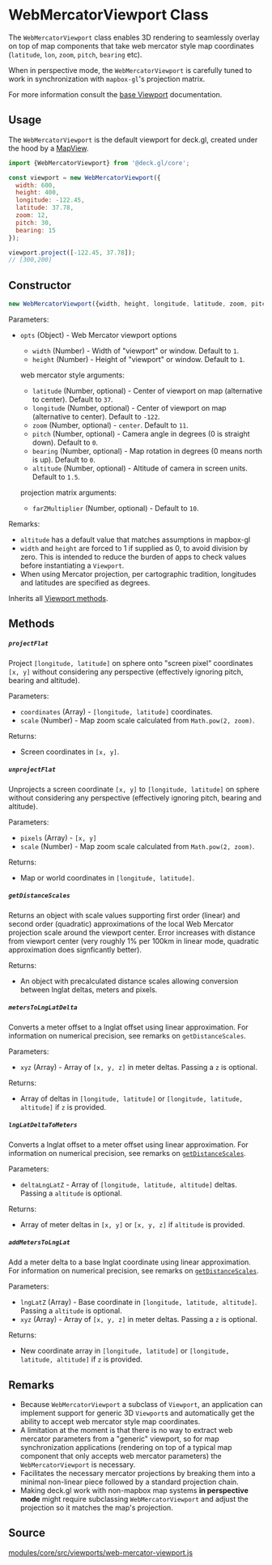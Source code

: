 # WebMercatorViewport Class

The `WebMercatorViewport` class enables 3D rendering to seamlessly overlay on top of map components that take web mercator style map coordinates (`latitude`, `lon`, `zoom`, `pitch`, `bearing` etc).

When in perspective mode, the `WebMercatorViewport` is carefully tuned to work in synchronization with `mapbox-gl`'s projection matrix.

For more information consult the [base Viewport](/docs/api-reference/viewport.md) documentation.

## Usage

The `WebMercatorViewport` is the default viewport for deck.gl, created under the hood by a [MapView](/docs/api-reference/map-view.md).

```js
import {WebMercatorViewport} from '@deck.gl/core';

const viewport = new WebMercatorViewport({
  width: 600,
  height: 400,
  longitude: -122.45,
  latitude: 37.78,
  zoom: 12,
  pitch: 30,
  bearing: 15
});

viewport.project([-122.45, 37.78]);
// [300,200]
```


## Constructor

```js
new WebMercatorViewport({width, height, longitude, latitude, zoom, pitch, bearing});
```

Parameters:

* `opts` (Object) - Web Mercator viewport options

  + `width` (Number) - Width of "viewport" or window. Default to `1`.
  + `height` (Number) - Height of "viewport" or window. Default to `1`.

  web mercator style arguments:

  + `latitude` (Number, optional) - Center of viewport on map (alternative to center). Default to `37`.
  + `longitude` (Number, optional) - Center of viewport on map (alternative to center). Default to `-122`.
  + `zoom` (Number, optional) - `center`. Default to `11`.
  + `pitch` (Number, optional) - Camera angle in degrees (0 is straight down). Default to `0`.
  + `bearing` (Number, optional) - Map rotation in degrees (0 means north is up). Default to `0`.
  + `altitude` (Number, optional) - Altitude of camera in screen units. Default to `1.5`.

  projection matrix arguments:

  + `farZMultiplier` (Number, optional) - Default to `10`.

Remarks:

* `altitude` has a default value that matches assumptions in mapbox-gl
* `width` and `height` are forced to 1 if supplied as 0, to avoid division by zero. This is intended to reduce the burden of apps to check values before instantiating a `Viewport`.
*  When using Mercator projection, per cartographic tradition, longitudes and latitudes are specified as degrees.

Inherits all [Viewport methods](/docs/api-reference/viewport.md#methods).

## Methods

##### `projectFlat`

Project `[longitude, latitude]` on sphere onto "screen pixel" coordinates `[x, y]` without considering any perspective (effectively ignoring pitch, bearing and altitude).

Parameters:

* `coordinates` (Array) - `[longitude, latitude]` coordinates.
* `scale` (Number) - Map zoom scale calculated from `Math.pow(2, zoom)`.

Returns:

* Screen coordinates in `[x, y]`.

##### `unprojectFlat`

Unprojects a screen coordinate `[x, y]` to `[longitude, latitude]` on sphere without considering any perspective (effectively ignoring pitch, bearing and altitude).

Parameters:

* `pixels` (Array) - `[x, y]`
* `scale` (Number) - Map zoom scale calculated from `Math.pow(2, zoom)`.

Returns:

* Map or world coordinates in `[longitude, latitude]`.


##### `getDistanceScales`

Returns an object with scale values supporting first order (linear) and second order (quadratic) approximations of the local Web Mercator projection scale around the viewport center. Error increases with distance from viewport center (very roughly 1% per 100km in linear mode, quadratic approximation does signficantly better).

Returns:

* An object with precalculated distance scales allowing conversion between lnglat deltas, meters and pixels.


##### `metersToLngLatDelta`

Converts a meter offset to a lnglat offset using linear approximation. For information on numerical precision, see remarks on `getDistanceScales`.

Parameters:

* `xyz` (Array) - Array of `[x, y, z]` in meter deltas. Passing a `z` is optional.

Returns:

* Array of deltas in `[longitude, latitude]` or `[longitude, latitude, altitude]` if `z` is provided.

##### `lngLatDeltaToMeters`

Converts a lnglat offset to a meter offset using linear approximation. For information on numerical precision, see remarks on [`getDistanceScales`](/docs/api-reference/web-mercator-viewport.md#-getdistancescales-).

Parameters:

* `deltaLngLatZ` - Array of `[longitude, latitude, altitude]` deltas. Passing a `altitude` is optional.

Returns:

* Array of meter deltas in `[x, y]` or `[x, y, z]` if `altitude` is provided.

##### `addMetersToLngLat`

Add a meter delta to a base lnglat coordinate using linear approximation. For information on numerical precision, see remarks on [`getDistanceScales`](/docs/api-reference/web-mercator-viewport.md#-getdistancescales-).

Parameters:

* `lngLatZ` (Array) - Base coordinate in `[longitude, latitude, altitude]`. Passing a `altitude` is optional.
* `xyz` (Array) - Array of `[x, y, z]` in meter deltas. Passing a `z` is optional.

Returns:

* New coordinate array in `[longitude, latitude]` or `[longitude, latitude, altitude]` if `z` is provided.

## Remarks

* Because `WebMercatorViewport` a subclass of `Viewport`, an application can implement support for generic 3D `Viewport`s and automatically get the ability to accept web mercator style map coordinates.
* A limitation at the moment is that there is no way to extract web mercator parameters from a "generic" viewport, so for map synchronization applications (rendering on top of a typical map component that only accepts web mercator parameters) the `WebMercatorViewport` is necessary.
* Facilitates the necessary mercator projections by breaking them into a minimal non-linear piece followed by a standard projection chain.
* Making deck.gl work with non-mapbox map systems **in perspective mode** might require subclassing `WebMercatorViewport` and adjust the projection so it matches the map's projection.


## Source

[modules/core/src/viewports/web-mercator-viewport.js](https://github.com/uber/deck.gl/blob/7.0-release/modules/core/src/viewports/web-mercator-viewport.js)
